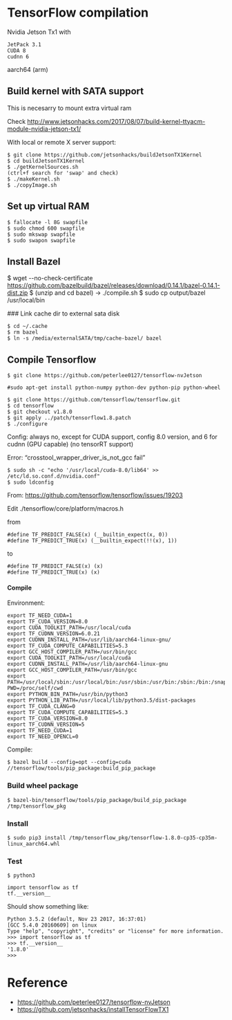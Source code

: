 # TensorFlow compilation

Nvidia Jetson Tx1 with

    JetPack 3.1
    CUDA 8
    cudnn 6

aarch64 (arm)

## Build kernel with SATA support

This is necesarry to mount extra virtual ram

Check http://www.jetsonhacks.com/2017/08/07/build-kernel-ttyacm-module-nvidia-jetson-tx1/ 

With local or remote X server support:

    $ git clone https://github.com/jetsonhacks/buildJetsonTX1Kernel
    $ cd buildJetsonTX1Kernel
    $ ./getKernelSources.sh 
    (ctrl+f search for 'swap' and check)
    $ ./makeKernel.sh
    $ ./copyImage.sh

## Set up virtual RAM

    $ fallocate -l 8G swapfile
    $ sudo chmod 600 swapfile
    $ sudo mkswap swapfile
    $ sudo swapon swapfile

## Install Bazel

$ wget --no-check-certificate https://github.com/bazelbuild/bazel/releases/download/0.14.1/bazel-0.14.1-dist.zip
	$ (unzip and cd bazel) -> ./compile.sh
	$ sudo cp output/bazel /usr/local/bin


### Link cache dir to external sata disk

    $ cd ~/.cache
    $ rm bazel
    $ ln -s /media/externalSATA/tmp/cache-bazel/ bazel

## Compile Tensorflow

    $ git clone https://github.com/peterlee0127/tensorflow-nvJetson

    #sudo apt-get install python-numpy python-dev python-pip python-wheel

    $ git clone https://github.com/tensorflow/tensorflow.git
    $ cd tensorflow
    $ git checkout v1.8.0
    $ git apply ../patch/tensorflow1.8.patch
    $ ./configure

Config: always no, except for CUDA support, config 8.0 version, and 6 for cudnn (GPU capable)
    (no tensorRT support)
    
Error: “crosstool_wrapper_driver_is_not_gcc fail”

    $ sudo sh -c "echo '/usr/local/cuda-8.0/lib64' >> /etc/ld.so.conf.d/nvidia.conf"
    $ sudo ldconfig

From: https://github.com/tensorflow/tensorflow/issues/19203
 
Edit ./tensorflow/core/platform/macros.h

from

    #define TF_PREDICT_FALSE(x) (__builtin_expect(x, 0))
    #define TF_PREDICT_TRUE(x) (__builtin_expect(!!(x), 1))

to

    #define TF_PREDICT_FALSE(x) (x)
    #define TF_PREDICT_TRUE(x) (x)

#### Compile

Environment:

    export TF_NEED_CUDA=1
    export TF_CUDA_VERSION=8.0
    export CUDA_TOOLKIT_PATH=/usr/local/cuda	
    export TF_CUDNN_VERSION=6.0.21
    export CUDNN_INSTALL_PATH=/usr/lib/aarch64-linux-gnu/
    export TF_CUDA_COMPUTE_CAPABILITIES=5.3
    export GCC_HOST_COMPILER_PATH=/usr/bin/gcc 
    export CUDA_TOOLKIT_PATH=/usr/local/cuda 
    export CUDNN_INSTALL_PATH=/usr/lib/aarch64-linux-gnu 
    export GCC_HOST_COMPILER_PATH=/usr/bin/gcc 
    export PATH=/usr/local/sbin:/usr/local/bin:/usr/sbin:/usr/bin:/sbin:/bin:/snap/bin 
    PWD=/proc/self/cwd 
    export PYTHON_BIN_PATH=/usr/bin/python3 
    export PYTHON_LIB_PATH=/usr/local/lib/python3.5/dist-packages 
    export TF_CUDA_CLANG=0 
    export TF_CUDA_COMPUTE_CAPABILITIES=5.3 
    export TF_CUDA_VERSION=8.0 
    export TF_CUDNN_VERSION=5 
    export TF_NEED_CUDA=1 
    export TF_NEED_OPENCL=0 

Compile:

    $ bazel build --config=opt --config=cuda //tensorflow/tools/pip_package:build_pip_package

### Build wheel package
    $ bazel-bin/tensorflow/tools/pip_package/build_pip_package /tmp/tensorflow_pkg


### Install
    $ sudo pip3 install /tmp/tensorflow_pkg/tensorflow-1.8.0-cp35-cp35m-linux_aarch64.whl


### Test
    $ python3
    
    import tensorflow as tf
    tf.__version__

Should show something like:

    Python 3.5.2 (default, Nov 23 2017, 16:37:01) 
    [GCC 5.4.0 20160609] on linux
    Type "help", "copyright", "credits" or "license" for more information.
    >>> import tensorflow as tf
    >>> tf.__version__
    '1.8.0'
    >>> 

# Reference

* https://github.com/peterlee0127/tensorflow-nvJetson
* https://github.com/jetsonhacks/installTensorFlowTX1
